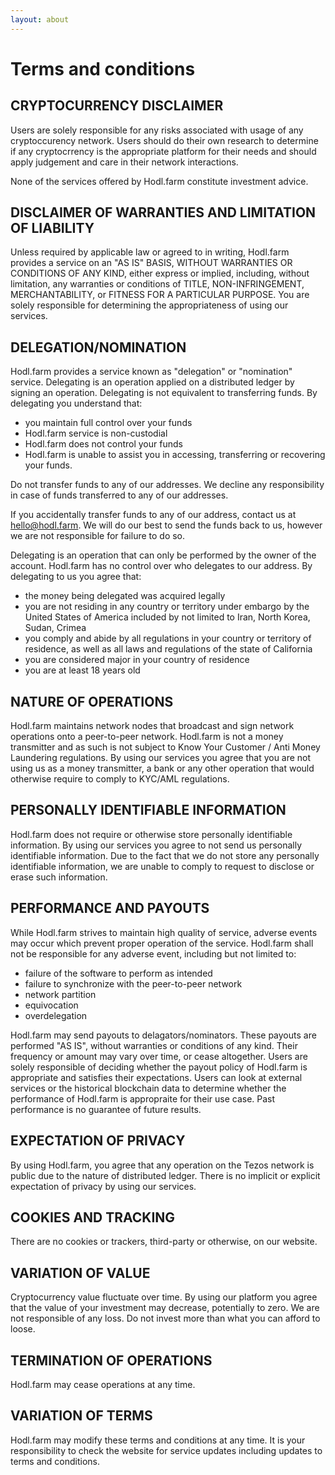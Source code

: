 ```yaml
---
layout: about
---
```


# Terms and conditions

## CRYPTOCURRENCY DISCLAIMER

Users are solely responsible for any risks associated with usage of any cryptoccurency network. Users should do their own research to determine if any cryptocrrency is the appropriate platform for their needs and should apply judgement and care in their network interactions.

None of the services offered by Hodl.farm constitute investment advice.

## DISCLAIMER OF WARRANTIES AND LIMITATION OF LIABILITY

Unless required by applicable law or agreed to in writing, Hodl.farm provides a service on an "AS IS" BASIS, WITHOUT WARRANTIES OR CONDITIONS OF ANY KIND, either express or implied, including, without limitation, any warranties or conditions of TITLE, NON-INFRINGEMENT, MERCHANTABILITY, or FITNESS FOR A PARTICULAR PURPOSE. You are solely responsible for determining the appropriateness of using our services.

## DELEGATION/NOMINATION

Hodl.farm provides a service known as "delegation" or "nomination" service. Delegating is an operation applied on a distributed ledger by signing an operation. Delegating is not equivalent to transferring funds. By delegating you understand that:

* you maintain full control over your funds
* Hodl.farm service is non-custodial
* Hodl.farm does not control your funds
* Hodl.farm is unable to assist you in accessing, transferring or recovering your funds.

Do not transfer funds to any of our addresses. We decline any responsibility in case of funds transferred to any of our addresses.

If you accidentally transfer funds to any of our address, contact us at hello@hodl.farm. We will do our best to send the funds back to us, however we are not responsible for failure to do so.

Delegating is an operation that can only be performed by the owner of the account. Hodl.farm has no control over who delegates to our address. By delegating to us you agree that:

* the money being delegated was acquired legally
* you are not residing in any country or territory under embargo by the United States of America included by not limited to Iran, North Korea, Sudan, Crimea
* you comply and abide by all regulations in your country or territory of residence, as well as all laws and regulations of the state of California
* you are considered major in your country of residence
* you are at least 18 years old

## NATURE OF OPERATIONS

Hodl.farm maintains network nodes that broadcast and sign network operations onto a peer-to-peer network. Hodl.farm is not a money transmitter and as such is not subject to Know Your Customer / Anti Money Laundering regulations. By using our services you agree that you are not using us as a money transmitter, a bank or any other operation that would otherwise require to comply to KYC/AML regulations.

## PERSONALLY IDENTIFIABLE INFORMATION

Hodl.farm does not require or otherwise store personally identifiable information. By using our services you agree to not send us personally identifiable information. Due to the fact that we do not store any personally identifiable information, we are unable to comply to request to disclose or erase such information.

## PERFORMANCE AND PAYOUTS

While Hodl.farm strives to maintain high quality of service, adverse events may occur which prevent proper operation of the service. Hodl.farm shall not be responsible for any adverse event, including but not limited to:

* failure of the software to perform as intended
* failure to synchronize with the peer-to-peer network
* network partition
* equivocation
* overdelegation

Hodl.farm may send payouts to delagators/nominators. These payouts are performed "AS IS", without warranties or conditions of any kind. Their frequency or amount may vary over time, or cease altogether. Users are solely responsible of deciding whether the payout policy of Hodl.farm is appropriate and satisfies their expectations. Users can look at external services or the historical blockchain data to determine whether the performance of Hodl.farm is appropraite for their use case. Past performance is no guarantee of future results.

## EXPECTATION OF PRIVACY

By using Hodl.farm, you agree that any operation on the Tezos network is public due to the nature of distributed ledger. There is no implicit or explicit expectation of privacy by using our services.

## COOKIES AND TRACKING

There are no cookies or trackers, third-party or otherwise, on our website.

## VARIATION OF VALUE

Cryptocurrency value fluctuate over time. By using our platform you agree that the value of your investment may decrease, potentially to zero. We are not responsible of any loss. Do not invest more than what you can afford to loose.

## TERMINATION OF OPERATIONS

Hodl.farm may cease operations at any time.

## VARIATION OF TERMS
Hodl.farm may modify these terms and conditions at any time. It is your responsibility to check the website for service updates including updates to terms and conditions.
